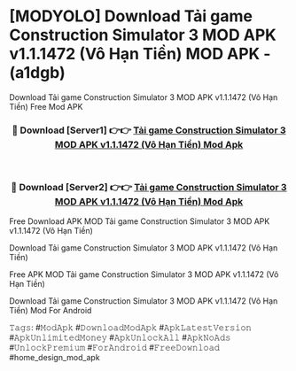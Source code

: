 # [MODYOLO] Download Tải game Construction Simulator 3 MOD APK v1.1.1472 (Vô Hạn Tiền) MOD APK - (a1dgb)
Download Tải game Construction Simulator 3 MOD APK v1.1.1472 (Vô Hạn Tiền) Free Mod APK

<div align="center">
<h3>🔴 Download [Server1] 👉👉 <a href="https://apk-comot.site?title=Tải_game_Construction_Simulator_3_MOD_APK_v1.1.1472_(Vô_Hạn_Tiền)">Tải game Construction Simulator 3 MOD APK v1.1.1472 (Vô Hạn Tiền) Mod Apk</a></h3><br>

<h3>🔴 Download [Server2] 👉👉 <a href="https://apk-comot.site?title=Tải_game_Construction_Simulator_3_MOD_APK_v1.1.1472_(Vô_Hạn_Tiền)">Tải game Construction Simulator 3 MOD APK v1.1.1472 (Vô Hạn Tiền) Mod Apk</a></h3>
</div>


Free Download APK MOD Tải game Construction Simulator 3 MOD APK v1.1.1472 (Vô Hạn Tiền)

Download Tải game Construction Simulator 3 MOD APK v1.1.1472 (Vô Hạn Tiền) 

Free APK MOD Tải game Construction Simulator 3 MOD APK v1.1.1472 (Vô Hạn Tiền) 

Download Tải game Construction Simulator 3 MOD APK v1.1.1472 (Vô Hạn Tiền) Mod For Android

𝚃𝚊𝚐𝚜: #𝙼𝚘𝚍𝙰𝚙𝚔 #𝙳𝚘𝚠𝚗𝚕𝚘𝚊𝚍𝙼𝚘𝚍𝙰𝚙𝚔 #𝙰𝚙𝚔𝙻𝚊𝚝𝚎𝚜𝚝𝚅𝚎𝚛𝚜𝚒𝚘𝚗 #𝙰𝚙𝚔𝚄𝚗𝚕𝚒𝚖𝚒𝚝𝚎𝚍𝙼𝚘𝚗𝚎𝚢 #𝙰𝚙𝚔𝚄𝚗𝚕𝚘𝚌𝚔𝙰𝚕𝚕 #𝙰𝚙𝚔𝙽𝚘𝙰𝚍𝚜 #𝚄𝚗𝚕𝚘𝚌𝚔𝙿𝚛𝚎𝚖𝚒𝚞𝚖 #𝙵𝚘𝚛𝙰𝚗𝚍𝚛𝚘𝚒𝚍 #𝙵𝚛𝚎𝚎𝙳𝚘𝚠𝚗𝚕𝚘𝚊𝚍 #home_design_mod_apk